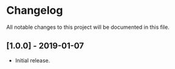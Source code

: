 # Changelog
All notable changes to this project will be documented in this file.

## [1.0.0] - 2019-01-07

- Initial release.
